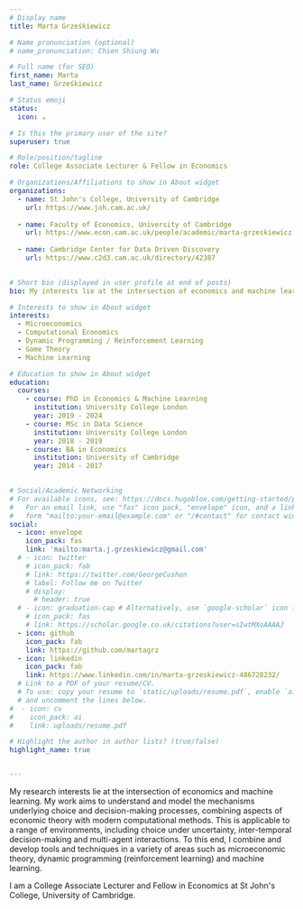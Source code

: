 ```yaml
---
# Display name
title: Marta Grześkiewicz

# Name pronunciation (optional)
# name_pronunciation: Chien Shiung Wu

# Full name (for SEO)
first_name: Marta
last_name: Grześkiewicz

# Status emoji
status:
  icon: ☕️

# Is this the primary user of the site?
superuser: true

# Role/position/tagline
role: College Associate Lecturer & Fellow in Economics

# Organizations/Affiliations to show in About widget
organizations:
  - name: St John's College, University of Cambridge
    url: https://www.joh.cam.ac.uk/
  
  - name: Faculty of Economics, University of Cambridge 
    url: https://www.econ.cam.ac.uk/people/academic/marta-grzeskiewicz
    
  - name: Cambridge Center for Data Driven Discovery 
    url: https://www.c2d3.cam.ac.uk/directory/42387
    

# Short bio (displayed in user profile at end of posts)
bio: My interests lie at the intersection of economics and machine learning. My work aims to understand and model the underlying mechanisms of choice and decision-making behaviour, accounting for dynamic settings, across a range of environments. 

# Interests to show in About widget
interests:
  - Microeconomics
  - Computational Economics
  - Dynamic Programming / Reinforcement Learning
  - Game Theory
  - Machine Learning

# Education to show in About widget
education:
  courses:
    - course: PhD in Economics & Machine Learning
      institution: University College London
      year: 2019 - 2024
    - course: MSc in Data Science
      institution: University College London
      year: 2018 - 2019
    - course: BA in Economics
      institution: University of Cambridge
      year: 2014 - 2017
      

# Social/Academic Networking
# For available icons, see: https://docs.hugoblox.com/getting-started/page-builder/#icons
#   For an email link, use "fas" icon pack, "envelope" icon, and a link in the
#   form "mailto:your-email@example.com" or "/#contact" for contact widget.
social:
  - icon: envelope
    icon_pack: fas
    link: 'mailto:marta.j.grzeskiewicz@gmail.com'
  # - icon: twitter
    # icon_pack: fab
    # link: https://twitter.com/GeorgeCushen
    # label: Follow me on Twitter
    # display:
      # header: true
  # - icon: graduation-cap # Alternatively, use `google-scholar` icon from `ai` icon pack
    # icon_pack: fas
    # link: https://scholar.google.co.uk/citations?user=sIwtMXoAAAAJ
  - icon: github
    icon_pack: fab
    link: https://github.com/martagrz
  - icon: linkedin
    icon_pack: fab
    link: https://www.linkedin.com/in/marta-grzeskiewicz-486728232/
  # Link to a PDF of your resume/CV.
  # To use: copy your resume to `static/uploads/resume.pdf`, enable `ai` icons in `params.yaml`,
  # and uncomment the lines below.
#  - icon: cv
#    icon_pack: ai
#    link: uploads/resume.pdf

# Highlight the author in author lists? (true/false)
highlight_name: true


---
```


My research interests lie at the intersection of economics and machine learning. My work aims to understand and model 
the mechanisms underlying choice and decision-making processes, combining aspects of economic theory with modern 
computational methods. This is applicable to a range of environments, including choice under uncertainty, 
inter-temporal decision-making and multi-agent interactions. To this end, I combine and develop tools and 
techniques in a variety of areas such as microeconomic theory, dynamic programming (reinforcement learning) and 
machine learning.

I am a College Associate Lecturer and Fellow in Economics at St John's College, University of Cambridge.
 


